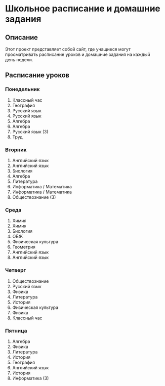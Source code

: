 # Школьное расписание и домашние задания

## Описание
Этот проект представляет собой сайт, где учащиеся могут просматривать расписание уроков и домашние задания на каждый день недели. 

## Расписание уроков

### Понедельник
1. Классный час  
2. География  
3. Русский язык  
4. Русский язык  
5. Алгебра  
6. Алгебра  
7. Русский язык (3)  
8. Труд

### Вторник
1. Английский язык  
2. Английский язык  
3. Биология  
4. Алгебра  
5. Литература  
6. Информатика / Математика  
7. Информатика / Математика  
8. Обществознание (3)

### Среда
1. Химия  
2. Химия  
3. Биология  
4. ОБЖ  
5. Физическая культура  
6. Геометрия  
7. Английский язык  
8. Английский язык

### Четверг
1. Обществознание  
2. Русский язык  
3. Физика  
4. Литература  
5. История  
6. Физическая культура  
7. Физика  
8. Классный час

### Пятница
1. Алгебра  
2. Физика  
3. Литература  
4. История  
5. География  
6. Английский язык  
7. История  
8. Информатика (3)

